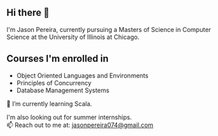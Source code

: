 ## Hi there 👋

<!--
**jasonpereira96/jasonpereira96** is a ✨ _special_ ✨ repository because its `README.md` (this file) appears on your GitHub profile.

Here are some ideas to get you started:

- 🔭 I’m currently working on ...
- 🌱 I’m currently learning ...
- 👯 I’m looking to collaborate on ...
- 🤔 I’m looking for help with ...
- 💬 Ask me about ...
- 📫 How to reach me: ...
- 😄 Pronouns: ...
- ⚡ Fun fact: ...
-->

I'm Jason Pereira, currently pursuing a Masters of Science in Computer Science at the University of Illinois at Chicago. 

## Courses I'm enrolled in
- Object Oriented Languages and Environments
- Principles of Concurrency
- Database Management Systems


🌱 I’m currently learning Scala.

I'm also looking out for summer internships.  
📫 Reach out to me at: jasonpereira074@gmail.com
